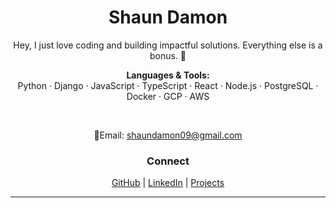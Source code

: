<h1 align="center">Shaun Damon</h1>

<p align="center">
  Hey, I just love coding and building impactful solutions. Everything else is a bonus. 🚀
</p>


<p align="center">
  <b>Languages & Tools:</b><br>
  Python · Django · JavaScript · TypeScript · React · Node.js · PostgreSQL · Docker · GCP · AWS 
</p>

<br>

<p align="center">
  📧Email: <a href="mailto:shaundamon09@gmail.com">shaundamon09@gmail.com</a>
</p>


<h3 align="center">Connect</h3>

<p align="center">
  <a href="https://github.com/thembisile">GitHub</a> |
  <a href="https://www.linkedin.com/in/thembisile-d-98b7b3109">LinkedIn</a> |
  <a href="http://shaun-projects.vercel.app">Projects</a>
</p>

---

